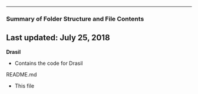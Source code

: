 --------------------------------------------------
### Summary of Folder Structure and File Contents
Last updated: July 25, 2018
--------------------------------------------------

**Drasil**
  - Contains the code for Drasil

README.md
  - This file
